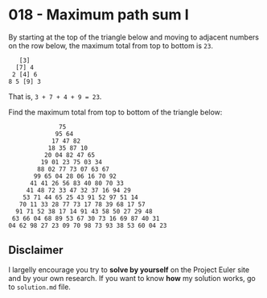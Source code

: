 # 018 - Maximum path sum I

By starting at the top of the triangle below and moving to adjacent numbers on the row below, the maximum total from top to bottom is `23`.
```
   [3]  
  [7] 4  
 2 [4] 6  
8 5 [9] 3
```
That is, `3 + 7 + 4 + 9 = 23`.

Find the maximum total from top to bottom of the triangle below:
```
              75  
             95 64  
            17 47 82  
           18 35 87 10  
          20 04 82 47 65  
         19 01 23 75 03 34  
        88 02 77 73 07 63 67  
       99 65 04 28 06 16 70 92  
      41 41 26 56 83 40 80 70 33  
     41 48 72 33 47 32 37 16 94 29  
    53 71 44 65 25 43 91 52 97 51 14  
   70 11 33 28 77 73 17 78 39 68 17 57  
  91 71 52 38 17 14 91 43 58 50 27 29 48  
 63 66 04 68 89 53 67 30 73 16 69 87 40 31  
04 62 98 27 23 09 70 98 73 93 38 53 60 04 23
```

## Disclaimer

I largelly encourage you try to **solve by yourself** on the Project Euler site and by your own research. If you want to know **how** my solution works, go to `solution.md` file.
